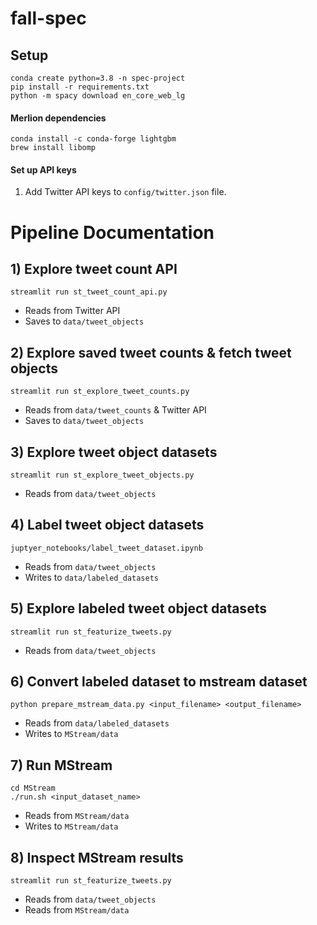 # fall-spec


## Setup
```
conda create python=3.8 -n spec-project
pip install -r requirements.txt
python -m spacy download en_core_web_lg
```
#### Merlion dependencies
```
conda install -c conda-forge lightgbm 
brew install libomp
``` 

#### Set up API keys

1. Add Twitter API keys to `config/twitter.json` file.


# Pipeline Documentation

## 1) Explore tweet count API
```
streamlit run st_tweet_count_api.py
```

- Reads from Twitter API
- Saves to `data/tweet_objects`
## 2) Explore saved tweet counts & fetch tweet objects 
```
streamlit run st_explore_tweet_counts.py
```

- Reads from `data/tweet_counts` & Twitter API
- Saves to `data/tweet_objects`

## 3) Explore tweet object datasets
```
streamlit run st_explore_tweet_objects.py
```

- Reads from `data/tweet_objects` 

## 4) Label tweet object datasets
```
juptyer_notebooks/label_tweet_dataset.ipynb
```

- Reads from `data/tweet_objects` 
- Writes to `data/labeled_datasets`


## 5) Explore labeled tweet object datasets
```
streamlit run st_featurize_tweets.py
```

- Reads from `data/tweet_objects` 

## 6) Convert labeled dataset to mstream dataset 
```
python prepare_mstream_data.py <input_filename> <output_filename>
```

- Reads from `data/labeled_datasets` 
- Writes to `MStream/data`

## 7) Run MStream
```
cd MStream
./run.sh <input_dataset_name>
```

- Reads from `MStream/data`
- Writes to `MStream/data`

## 8) Inspect MStream results
```
streamlit run st_featurize_tweets.py
```

- Reads from `data/tweet_objects` 
- Reads from `MStream/data`